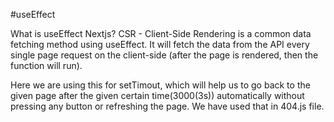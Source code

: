 #useEffect

What is useEffect Nextjs?
CSR - Client-Side Rendering is a common data fetching method using useEffect. It will fetch the data from the API every single page request on the client-side (after the page is rendered, then the function will run).

Here we are using this for setTimout, which will help us to go back to the given page after the given certain time(3000(3s)) automatically without pressing any button or refreshing the page. 
We have used that in 404.js file.